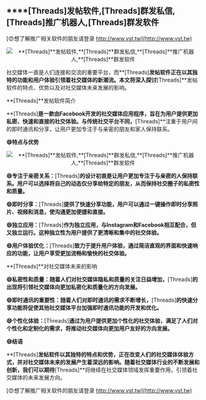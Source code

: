 ## ****[Threads]**发帖软件,**[Threads]**群发私信,**[Threads]**推广机器人,**[Threads]**群发软件**

[😍想了解推广相关软件的朋友请登录 http://www.vst.tw](http://www.vst.tw)

 <center><img src="https://vst.tw/MP4/tuiguang/png/5.png" alt="**[Threads]**发帖软件,**[Threads]**群发私信,**[Threads]**推广机器人,**[Threads]**群发软件"></center>

社交媒体一直是人们连接和交流的重要平台，而**[Threads]**发帖软件正在以其独特的功能和用户体验引领着社交媒体的新潮流。本文将深入探讨**[Threads]**发帖软件的特点、优势以及对社交媒体未来发展的影响。

**[Threads]**发帖软件简介

**[Threads]**是一款由Facebook开发的社交媒体应用程序，旨在为用户提供更加私密、快速和直接的社交体验。与传统社交平台不同，**[Threads]**注重于用户间的即时通讯和分享，让用户更加专注于与亲密的朋友和家人保持联系。

**😄特点与优势**

 <center><img src="https://vst.tw/MP4/tuiguang/png/6.png" alt="**[Threads]**发帖软件,**[Threads]**群发私信,**[Threads]**推广机器人,**[Threads]**群发软件"></center>

**😄专注于亲密关系：**[Threads]**的设计初衷是让用户更加专注于与亲密的人保持联系。用户可以选择将自己的动态仅分享给特定的朋友，从而保持社交圈子的私密性和质量。**

**😄即时分享：**[Threads]**提供了快速分享功能，用户可以通过一键操作即时分享照片、视频和消息，使沟通更加便捷和直接。**

**😄独立应用：**[Threads]**作为独立应用，与Instagram和Facebook相互配合，但又独立运行。这种独立性为用户提供了更清晰和集中的社交体验。**

**😄用户体验优化：**[Threads]**致力于提升用户体验，通过简洁直观的界面和快速响应的功能，让用户享受更加流畅和愉快的社交体验。**

**[Threads]**对社交媒体未来的影响

**😄私密性和质量：随着人们对社交媒体隐私和质量的关注日益增加，**[Threads]**的出现将引领社交媒体向更加私密化和质量化的方向发展。**

**😄即时通讯的重要性：随着人们对即时通讯的需求不断增长，**[Threads]**的快速分享功能将促使其他社交媒体平台加强即时通讯功能的开发和优化。**

**😄个性化体验：**[Threads]**通过为用户提供更加个性化的社交体验，满足了人们对个性化和定制化的需求，将推动社交媒体向更加用户友好的方向发展。**

**😄结语**

**[Threads]**发帖软件以其独特的特点和优势，正在改变人们的社交媒体体验方式，并对社交媒体未来的发展产生着深远的影响。随着社交媒体行业的不断发展和创新，我们可以期待**[Threads]**将继续在社交媒体领域发挥重要作用，引领着社交媒体的未来发展方向。

[😍想了解推广相关软件的朋友请登录 http://www.vst.tw](http://www.vst.tw)



